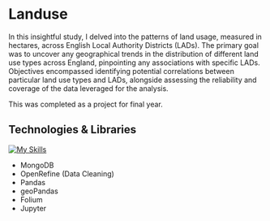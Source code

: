 # Landuse
In this insightful study, I delved into the patterns of land usage, measured in hectares, across English Local Authority Districts (LADs). The primary goal was to uncover any geographical trends in the distribution of different land use types across England, pinpointing any associations with specific LADs. Objectives encompassed identifying potential correlations between particular land use types and LADs, alongside assessing the reliability and coverage of the data leveraged for the analysis.<br>

This was completed as a project for final year.

## Technologies & Libraries
[![My Skills](https://skillicons.dev/icons?i=python)](https://skillicons.dev)
- MongoDB
- OpenRefine (Data Cleaning)
- Pandas
- geoPandas
- Folium
- Jupyter
